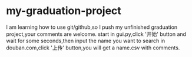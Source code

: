 # my-graduation-project
I am learning how to use git/github,so I push my unfinished graduation project,your comments are welcome.
start in gui.py,click '开始' button and wait for some seconds,then input the name you want to search in douban.com,click '上传' button,you will get a name.csv with 
comments.
